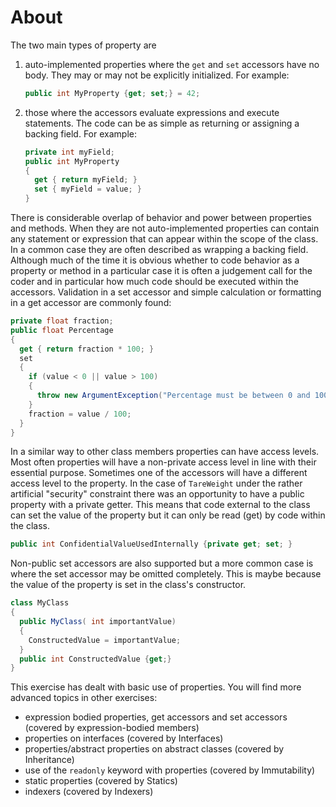 # About

The two main types of property are

1. auto-implemented properties where the `get` and `set` accessors have no body.
   They may or may not be explicitly initialized. For example:
   ```csharp
   public int MyProperty {get; set;} = 42;
   ```
2. those where the accessors evaluate expressions and execute statements. The code can
   be as simple as returning or assigning a backing field. For example:
   ```csharp
   private int myField;
   public int MyProperty
   {
     get { return myField; }
     set { myField = value; }
   }
   ```

There is considerable overlap of behavior and power between properties and methods.
When they are not auto-implemented properties can contain any statement or expression
that can appear within the scope of the class. In a common case they are often described
as wrapping a backing field.
Although much of the time it is obvious whether to code behavior as a property or method in a particular case it is
often a judgement call for the coder and in particular how much code should be
executed within the accessors. Validation in a set accessor and simple calculation or formatting in a
get accessor are commonly found:

```csharp
private float fraction;
public float Percentage
{
  get { return fraction * 100; }
  set
  {
    if (value < 0 || value > 100)
    {
      throw new ArgumentException("Percentage must be between 0 and 100");
    }
    fraction = value / 100;
  }
}
```

In a similar way to other class members properties can have access levels.
Most often properties will have a non-private access level in line with
their essential purpose. Sometimes one of the accessors will have
a different access level to the property. In the case of `TareWeight`
under the rather artificial "security" constraint there was an opportunity
to have a public property with a private getter. This means that code external
to the class can set the value of the property but it can only be read (get) by code within
the class.

```csharp
public int ConfidentialValueUsedInternally {private get; set; }
```

Non-public set accessors are also supported but a more common case is where
the set accessor may be omitted completely. This is maybe because
the value of the property is set in the class's constructor.

```csharp
class MyClass
{
  public MyClass( int importantValue)
  {
    ConstructedValue = importantValue;
  }
  public int ConstructedValue {get;}
}
```

This exercise has dealt with basic use of properties. You will find more advanced
topics in other exercises:

- expression bodied properties, get accessors and set accessors (covered by expression-bodied members)
- properties on interfaces (covered by Interfaces)
- properties/abstract properties on abstract classes (covered by Inheritance)
- use of the `readonly` keyword with properties (covered by Immutability)
- static properties (covered by Statics)
- indexers (covered by Indexers)
